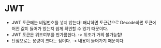 # JWT

- JWT 토큰에는 비밀번호를 넣지 않는다! 왜냐하면 토근값으로 Decode하면 토큰에 어떤 값이 들어가 있는지 쉽게 확인할 수 있기 때문이다.
- JWT 토큰은 위조여부를 판가름한다. -> 위조가 거의 불가능함!
- 단점으로는 용량이 크다는 점이다. -> 내용이 들어가기 때문이다.
